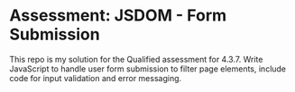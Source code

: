 # Assessment: JSDOM - Form Submission
This repo is my solution for the Qualified assessment for 4.3.7. Write JavaScript to handle user form submission to filter page elements, include code for input validation and error messaging.
